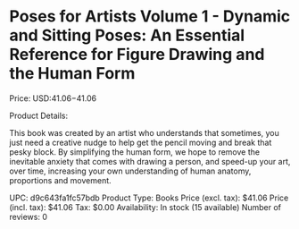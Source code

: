 # Poses for Artists Volume 1 - Dynamic and Sitting Poses: An Essential Reference for Figure Drawing and the Human Form

Price: USD:$41.06-$41.06

Product Details:

This book was created by an artist who understands that sometimes, you just need a creative nudge to help get the pencil moving and break that pesky block. By simplifying the human form, we hope to remove the inevitable anxiety that comes with drawing a person, and speed-up your art, over time, increasing your own understanding of human anatomy, proportions and movement.

UPC: d9c643fa1fc57bdb
Product Type: Books
Price (excl. tax): $41.06
Price (incl. tax): $41.06
Tax: $0.00
Availability: In stock (15 available)
Number of reviews: 0
